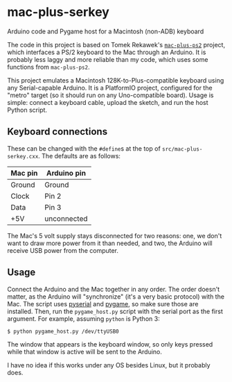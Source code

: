 # mac-plus-serkey
Arduino code and Pygame host for a Macintosh (non-ADB) keyboard

The code in this project is based on Tomek Rekawek's
[`mac-plus-ps2`](https://github.com/trekawek/mac-plus-ps2) project,
which interfaces a PS/2 keyboard to the Mac through an Arduino. It is
probably less laggy and more reliable than my code, which uses some
functions from `mac-plus-ps2`.

This project emulates a Macintosh 128K-to-Plus-compatible keyboard
using any Serial-capable Arduino. It is a PlatformIO project,
configured for the "metro" target (so it should run on any
Uno-compatible board). Usage is simple: connect a keyboard cable,
upload the sketch, and run the host Python script.

## Keyboard connections
These can be changed with the `#define`s at the top of
`src/mac-plus-serkey.cxx`. The defaults are as follows:

| Mac pin | Arduino pin |
|---------|-------------|
| Ground  | Ground      |
| Clock   | Pin 2       |
| Data    | Pin 3       |
| +5V     | unconnected |

The Mac's 5 volt supply stays disconnected for two reasons: one, we
don't want to draw more power from it than needed, and two, the
Arduino will receive USB power from the computer.

## Usage
Connect the Arduino and the Mac together in any order. The order
doesn't matter, as the Arduino will "synchronize" (it's a very basic
protocol) with the Mac. The script uses
[pyserial](https://pythonhosted.org/pyserial/) and
[pygame](https://www.pygame.org/), so make sure those are
installed. Then, run the `pygame_host.py` script with the serial port
as the first argument. For example, assuming `python` is Python 3:

```$ python pygame_host.py /dev/ttyUSB0```

The window that appears is the keyboard window, so only keys pressed
while that window is active will be sent to the Arduino.

I have no idea if this works under any OS besides Linux, but it
probably does.
